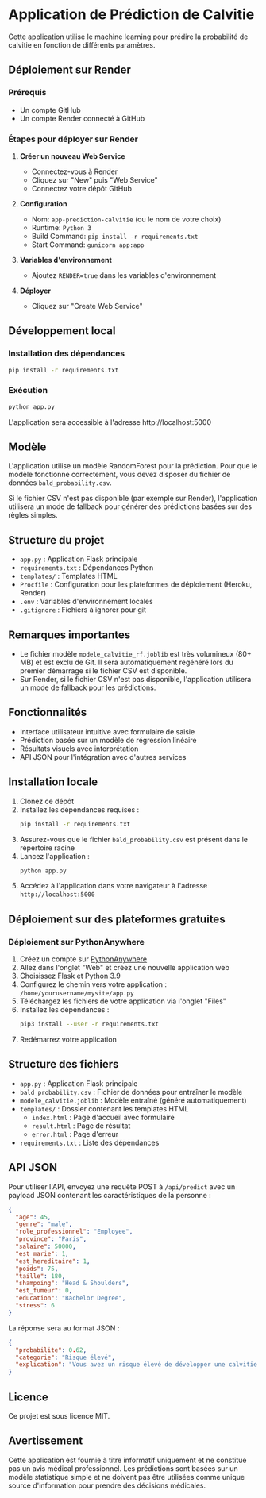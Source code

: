 # Application de Prédiction de Calvitie

Cette application utilise le machine learning pour prédire la probabilité de calvitie en fonction de différents paramètres.

## Déploiement sur Render

### Prérequis
- Un compte GitHub
- Un compte Render connecté à GitHub

### Étapes pour déployer sur Render

1. **Créer un nouveau Web Service**
   - Connectez-vous à Render
   - Cliquez sur "New" puis "Web Service"
   - Connectez votre dépôt GitHub

2. **Configuration**
   - Nom: `app-prediction-calvitie` (ou le nom de votre choix)
   - Runtime: `Python 3`
   - Build Command: `pip install -r requirements.txt`
   - Start Command: `gunicorn app:app`

3. **Variables d'environnement**
   - Ajoutez `RENDER=true` dans les variables d'environnement

4. **Déployer**
   - Cliquez sur "Create Web Service"

## Développement local

### Installation des dépendances
```bash
pip install -r requirements.txt
```

### Exécution
```bash
python app.py
```

L'application sera accessible à l'adresse http://localhost:5000

## Modèle

L'application utilise un modèle RandomForest pour la prédiction. Pour que le modèle fonctionne correctement, vous devez disposer du fichier de données `bald_probability.csv`.

Si le fichier CSV n'est pas disponible (par exemple sur Render), l'application utilisera un mode de fallback pour générer des prédictions basées sur des règles simples.

## Structure du projet

- `app.py` : Application Flask principale
- `requirements.txt` : Dépendances Python
- `templates/` : Templates HTML
- `Procfile` : Configuration pour les plateformes de déploiement (Heroku, Render)
- `.env` : Variables d'environnement locales
- `.gitignore` : Fichiers à ignorer pour git

## Remarques importantes

- Le fichier modèle `modele_calvitie_rf.joblib` est très volumineux (80+ MB) et est exclu de Git. Il sera automatiquement regénéré lors du premier démarrage si le fichier CSV est disponible.
- Sur Render, si le fichier CSV n'est pas disponible, l'application utilisera un mode de fallback pour les prédictions.

## Fonctionnalités

- Interface utilisateur intuitive avec formulaire de saisie
- Prédiction basée sur un modèle de régression linéaire
- Résultats visuels avec interprétation
- API JSON pour l'intégration avec d'autres services

## Installation locale

1. Clonez ce dépôt
2. Installez les dépendances requises :
   ```bash
   pip install -r requirements.txt
   ```
3. Assurez-vous que le fichier `bald_probability.csv` est présent dans le répertoire racine
4. Lancez l'application :
   ```bash
   python app.py
   ```
5. Accédez à l'application dans votre navigateur à l'adresse `http://localhost:5000`

## Déploiement sur des plateformes gratuites

### Déploiement sur PythonAnywhere

1. Créez un compte sur [PythonAnywhere](https://www.pythonanywhere.com/)
2. Allez dans l'onglet "Web" et créez une nouvelle application web
3. Choisissez Flask et Python 3.9
4. Configurez le chemin vers votre application : `/home/yourusername/mysite/app.py`
5. Téléchargez les fichiers de votre application via l'onglet "Files"
6. Installez les dépendances :
   ```bash
   pip3 install --user -r requirements.txt
   ```
7. Redémarrez votre application

## Structure des fichiers

- `app.py` : Application Flask principale
- `bald_probability.csv` : Fichier de données pour entraîner le modèle
- `modele_calvitie.joblib` : Modèle entraîné (généré automatiquement)
- `templates/` : Dossier contenant les templates HTML
  - `index.html` : Page d'accueil avec formulaire
  - `result.html` : Page de résultat
  - `error.html` : Page d'erreur
- `requirements.txt` : Liste des dépendances

## API JSON

Pour utiliser l'API, envoyez une requête POST à `/api/predict` avec un payload JSON contenant les caractéristiques de la personne :

```json
{
  "age": 45,
  "genre": "male",
  "role_professionnel": "Employee",
  "province": "Paris",
  "salaire": 50000,
  "est_marie": 1,
  "est_hereditaire": 1,
  "poids": 75,
  "taille": 180,
  "shampoing": "Head & Shoulders",
  "est_fumeur": 0,
  "education": "Bachelor Degree",
  "stress": 6
}
```

La réponse sera au format JSON :

```json
{
  "probabilite": 0.62,
  "categorie": "Risque élevé",
  "explication": "Vous avez un risque élevé de développer une calvitie. Il serait conseillé de consulter un dermatologue."
}
```

## Licence

Ce projet est sous licence MIT.

## Avertissement

Cette application est fournie à titre informatif uniquement et ne constitue pas un avis médical professionnel. Les prédictions sont basées sur un modèle statistique simple et ne doivent pas être utilisées comme unique source d'information pour prendre des décisions médicales. 